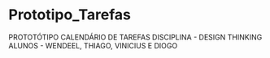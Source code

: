 # Prototipo_Tarefas

PROTOTÓTIPO CALENDÁRIO DE TAREFAS
DISCIPLINA - DESIGN THINKING
ALUNOS - WENDEEL, THIAGO, VINICIUS E DIOGO
